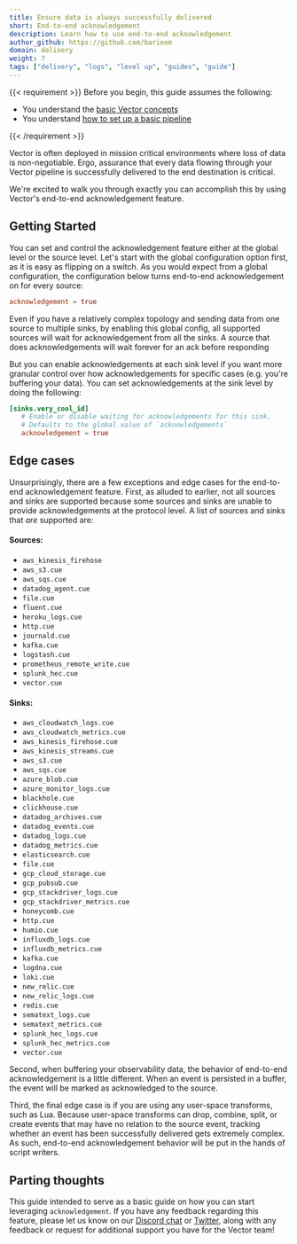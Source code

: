 ```yaml
---
title: Ensure data is always successfully delivered
short: End-to-end acknowledgement
description: Learn how to use end-to-end acknowledgement
author_github: https://github.com/barieom
domain: delivery
weight: 7
tags: ["delivery", "logs", "level up", "guides", "guide"]
---
```


{{< requirement >}}
Before you begin, this guide assumes the following:

* You understand the [basic Vector concepts][concepts]
* You understand [how to set up a basic pipeline][pipeline]

[concepts]: /docs/about/concepts
[pipeline]: /docs/setup/quickstart
{{< /requirement >}}


Vector is often deployed in mission critical environments where loss of data is
non-negotiable. Ergo, assurance that every data flowing through your Vector
pipeline is successfully delivered to the end destination is critical.

We're excited to walk you through exactly you can accomplish this by using
Vector's end-to-end acknowledgement feature.

## Getting Started

You can set and control the acknowledgement feature either at the global level or
the source level. Let's start with the global configuration option first, as it is
easy as flipping on a switch. As you would expect from a global configuration, the
configuration below turns end-to-end acknowledgement on for every source:

```toml
acknowledgement = true
```

Even if you have a relatively complex topology and sending data from one source to
multiple sinks, by enabling this global config, all supported sources will wait for
acknowledgement from all the sinks. A source that does acknowledgements will wait
forever for an ack before responding

But you can enable acknowledgements at each sink level if you want more granular
control over how acknowledgements for specific cases (e.g. you're buffering your
data). You can set acknowledgements at the sink level by doing the following:

```toml
[sinks.very_cool_id]
   # Enable or disable waiting for acknowledgements for this sink.
   # Defaults to the global value of `acknowledgements`
   acknowledgement = true
```

## Edge cases

Unsurprisingly, there are a few exceptions and edge cases for the end-to-end
acknowledgement feature. First, as alluded to earlier, not all sources and sinks
are supported because some sources and sinks are unable to provide acknowledgements
at the protocol level. A list of sources and sinks that _are_ supported are:

#### Sources:
- `aws_kinesis_firehose`
- `aws_s3.cue`
- `aws_sqs.cue`
- `datadog_agent.cue`
- `file.cue`
- `fluent.cue`
- `heroku_logs.cue`
- `http.cue`
- `journald.cue`
- `kafka.cue`
- `logstash.cue`
- `prometheus_remote_write.cue`
- `splunk_hec.cue`
- `vector.cue`

#### Sinks:
- `aws_cloudwatch_logs.cue`
- `aws_cloudwatch_metrics.cue`
- `aws_kinesis_firehose.cue`
- `aws_kinesis_streams.cue`
- `aws_s3.cue`
- `aws_sqs.cue`
- `azure_blob.cue`
- `azure_monitor_logs.cue`
- `blackhole.cue`
- `clickhouse.cue`
- `datadog_archives.cue`
- `datadog_events.cue`
- `datadog_logs.cue`
- `datadog_metrics.cue`
- `elasticsearch.cue`
- `file.cue`
- `gcp_cloud_storage.cue`
- `gcp_pubsub.cue`
- `gcp_stackdriver_logs.cue`
- `gcp_stackdriver_metrics.cue`
- `honeycomb.cue`
- `http.cue`
- `humio.cue`
- `influxdb_logs.cue`
- `influxdb_metrics.cue`
- `kafka.cue`
- `logdna.cue`
- `loki.cue`
- `new_relic.cue`
- `new_relic_logs.cue`
- `redis.cue`
- `sematext_logs.cue`
- `sematext_metrics.cue`
- `splunk_hec_logs.cue`
- `splunk_hec_metrics.cue`
- `vector.cue`

Second, when buffering your observability data, the behavior of end-to-end
acknowledgement is a little different. When an event is persisted in a buffer, the
event will be marked as acknowledged to the source.

Third, the final edge case is if you are using any user-space transforms, such
as Lua. Because user-space transforms can drop, combine, split, or create events
that may have no relation to the source event, tracking whether an event has been
successfully delivered gets extremely complex. As such, end-to-end acknowledgement
behavior will be put in the hands of script writers.

## Parting thoughts

This guide intended to serve as a basic guide on how you can start
leveraging `acknowledgement`. If you have any feedback regarding this feature,
please let us know on our [Discord chat] or [Twitter], along with
any feedback or request for additional support you have for the Vector team!

[Discord chat]: https://discord.com/invite/dX3bdkF
[Twitter]: https://twitter.com/vectordotdev

